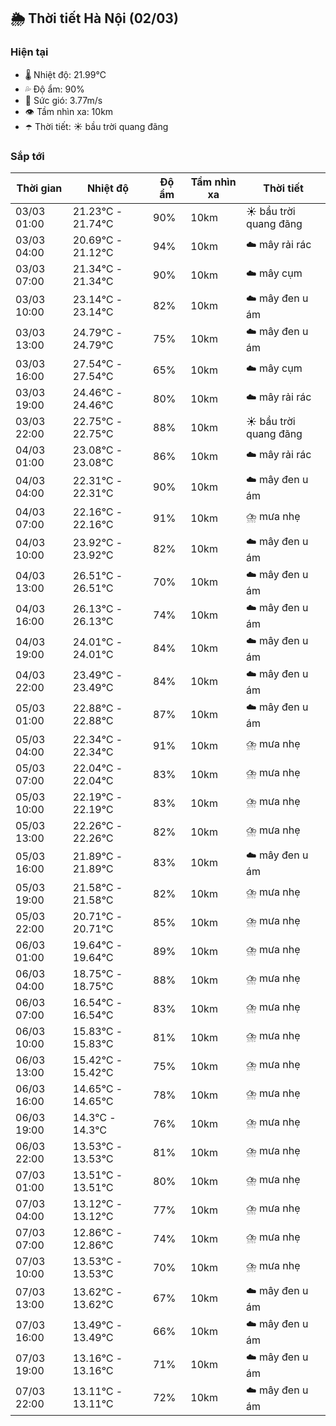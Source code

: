 ## 🌦️ Thời tiết Hà Nội (02/03)

### Hiện tại

- 🌡️ Nhiệt độ: 21.99℃
- 💦 Độ ẩm: 90%
- 💨 Sức gió: 3.77m/s
- 👁️ Tầm nhìn xa: 10km
- ☂️ Thời tiết: ☀️ bầu trời quang đãng

### Sắp tới

| Thời gian | Nhiệt độ | Độ ẩm | Tầm nhìn xa | Thời tiết |
| --- | --- | --- | --- | --- |
| 03/03 01:00 | 21.23℃ - 21.74℃ | 90% | 10km | ☀️ bầu trời quang đãng |
| 03/03 04:00 | 20.69℃ - 21.12℃ | 94% | 10km | ☁️ mây rải rác |
| 03/03 07:00 | 21.34℃ - 21.34℃ | 90% | 10km | ☁️ mây cụm |
| 03/03 10:00 | 23.14℃ - 23.14℃ | 82% | 10km | ☁️ mây đen u ám |
| 03/03 13:00 | 24.79℃ - 24.79℃ | 75% | 10km | ☁️ mây đen u ám |
| 03/03 16:00 | 27.54℃ - 27.54℃ | 65% | 10km | ☁️ mây cụm |
| 03/03 19:00 | 24.46℃ - 24.46℃ | 80% | 10km | ☁️ mây rải rác |
| 03/03 22:00 | 22.75℃ - 22.75℃ | 88% | 10km | ☀️ bầu trời quang đãng |
| 04/03 01:00 | 23.08℃ - 23.08℃ | 86% | 10km | ☁️ mây rải rác |
| 04/03 04:00 | 22.31℃ - 22.31℃ | 90% | 10km | ☁️ mây đen u ám |
| 04/03 07:00 | 22.16℃ - 22.16℃ | 91% | 10km | ⛈️ mưa nhẹ |
| 04/03 10:00 | 23.92℃ - 23.92℃ | 82% | 10km | ☁️ mây đen u ám |
| 04/03 13:00 | 26.51℃ - 26.51℃ | 70% | 10km | ☁️ mây đen u ám |
| 04/03 16:00 | 26.13℃ - 26.13℃ | 74% | 10km | ☁️ mây đen u ám |
| 04/03 19:00 | 24.01℃ - 24.01℃ | 84% | 10km | ☁️ mây đen u ám |
| 04/03 22:00 | 23.49℃ - 23.49℃ | 84% | 10km | ☁️ mây đen u ám |
| 05/03 01:00 | 22.88℃ - 22.88℃ | 87% | 10km | ☁️ mây đen u ám |
| 05/03 04:00 | 22.34℃ - 22.34℃ | 91% | 10km | ⛈️ mưa nhẹ |
| 05/03 07:00 | 22.04℃ - 22.04℃ | 83% | 10km | ⛈️ mưa nhẹ |
| 05/03 10:00 | 22.19℃ - 22.19℃ | 83% | 10km | ⛈️ mưa nhẹ |
| 05/03 13:00 | 22.26℃ - 22.26℃ | 82% | 10km | ⛈️ mưa nhẹ |
| 05/03 16:00 | 21.89℃ - 21.89℃ | 83% | 10km | ☁️ mây đen u ám |
| 05/03 19:00 | 21.58℃ - 21.58℃ | 82% | 10km | ⛈️ mưa nhẹ |
| 05/03 22:00 | 20.71℃ - 20.71℃ | 85% | 10km | ⛈️ mưa nhẹ |
| 06/03 01:00 | 19.64℃ - 19.64℃ | 89% | 10km | ⛈️ mưa nhẹ |
| 06/03 04:00 | 18.75℃ - 18.75℃ | 88% | 10km | ⛈️ mưa nhẹ |
| 06/03 07:00 | 16.54℃ - 16.54℃ | 83% | 10km | ⛈️ mưa nhẹ |
| 06/03 10:00 | 15.83℃ - 15.83℃ | 81% | 10km | ⛈️ mưa nhẹ |
| 06/03 13:00 | 15.42℃ - 15.42℃ | 75% | 10km | ⛈️ mưa nhẹ |
| 06/03 16:00 | 14.65℃ - 14.65℃ | 78% | 10km | ⛈️ mưa nhẹ |
| 06/03 19:00 | 14.3℃ - 14.3℃ | 76% | 10km | ⛈️ mưa nhẹ |
| 06/03 22:00 | 13.53℃ - 13.53℃ | 81% | 10km | ⛈️ mưa nhẹ |
| 07/03 01:00 | 13.51℃ - 13.51℃ | 80% | 10km | ⛈️ mưa nhẹ |
| 07/03 04:00 | 13.12℃ - 13.12℃ | 77% | 10km | ⛈️ mưa nhẹ |
| 07/03 07:00 | 12.86℃ - 12.86℃ | 74% | 10km | ⛈️ mưa nhẹ |
| 07/03 10:00 | 13.53℃ - 13.53℃ | 70% | 10km | ⛈️ mưa nhẹ |
| 07/03 13:00 | 13.62℃ - 13.62℃ | 67% | 10km | ☁️ mây đen u ám |
| 07/03 16:00 | 13.49℃ - 13.49℃ | 66% | 10km | ☁️ mây đen u ám |
| 07/03 19:00 | 13.16℃ - 13.16℃ | 71% | 10km | ☁️ mây đen u ám |
| 07/03 22:00 | 13.11℃ - 13.11℃ | 72% | 10km | ☁️ mây đen u ám |

